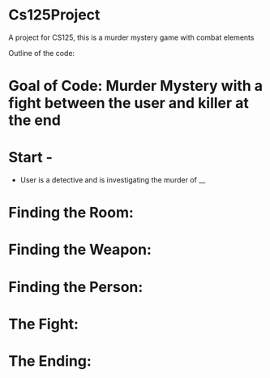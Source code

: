 # Cs125Project
A project for CS125, this is a murder mystery game with combat elements

Outline of the code:

# Goal of Code: Murder Mystery with a fight between the user and killer at the end

# Start - 
- User is a detective and is investigating the murder of __

# Finding the Room: 

# Finding the Weapon:

# Finding the Person:

# The Fight:

# The Ending:

